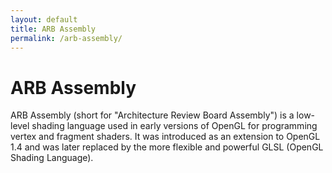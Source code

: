 ```yaml
---
layout: default
title: ARB Assembly
permalink: /arb-assembly/
---
```


# ARB Assembly

ARB Assembly (short for "Architecture Review Board Assembly") is a low-level shading language used in early versions of OpenGL for programming vertex and fragment shaders. It was introduced as an extension to OpenGL 1.4 and was later replaced by the more flexible and powerful GLSL (OpenGL Shading Language).